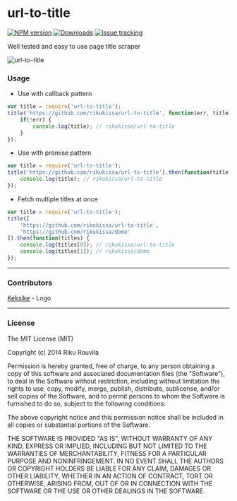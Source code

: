 # url-to-title

[![NPM version][npm-image]][npm-url] 
[![Downloads][downloads-image]][npm-url] 
[![Issue tracking][issues-image]][issues-url]

Well tested and easy to use page title scraper

![url-to-title](https://raw.githubusercontent.com/rikukissa/url-to-title/master/logo.png)

### Usage

* Use with callback pattern
```javascript
var title = require('url-to-title');
title('https://github.com/rikukissa/url-to-title', function(err, title) {
    if(!err) {
        console.log(title); // rikukissa/url-to-title
    }
});
```
* Use with promise pattern
```javascript
var title = require('url-to-title');
title('https://github.com/rikukissa/url-to-title').then(function(title) {
    console.log(title); // rikukissa/url-to-title
});
```
* Fetch multiple titles at once
```javascript
var title = require('url-to-title');
title([
    'https://github.com/rikukissa/url-to-title',
    'https://github.com/rikukissa/domo'
]).then(function(titles) {
    console.log(titles[0]); // rikukissa/url-to-title
    console.log(titles[1]); // rikukissa/domo
});
```
---
### Contributors
[Keksike](https://github.com/keksike) - Logo

---
### License

The MIT License (MIT)

Copyright (c) 2014 Riku Rouvila

Permission is hereby granted, free of charge, to any person obtaining a copy of this software and associated documentation files (the "Software"), to deal in the Software without restriction, including without limitation the rights to use, copy, modify, merge, publish, distribute, sublicense, and/or sell copies of the Software, and to permit persons to whom the Software is furnished to do so, subject to the following conditions:

The above copyright notice and this permission notice shall be included in all copies or substantial portions of the Software.

THE SOFTWARE IS PROVIDED "AS IS", WITHOUT WARRANTY OF ANY KIND, EXPRESS OR IMPLIED, INCLUDING BUT NOT LIMITED TO THE WARRANTIES OF MERCHANTABILITY, FITNESS FOR A PARTICULAR PURPOSE AND NONINFRINGEMENT. IN NO EVENT SHALL THE AUTHORS OR COPYRIGHT HOLDERS BE LIABLE FOR ANY CLAIM, DAMAGES OR OTHER LIABILITY, WHETHER IN AN ACTION OF CONTRACT, TORT OR OTHERWISE, ARISING FROM, OUT OF OR IN CONNECTION WITH THE SOFTWARE OR THE USE OR OTHER DEALINGS IN THE SOFTWARE.

[logo]: https://raw.githubusercontent.com/rikukissa/url-to-title/master/logo.png
[downloads-image]: http://img.shields.io/npm/dm/url-to-title.svg
[npm-url]: https://npmjs.org/package/url-to-title
[npm-image]: http://img.shields.io/npm/v/url-to-title.svg

[issues-url]: https://github.com/rikukissa/url-to-title/issues
[issues-image]: http://img.shields.io/github/issues/rikukissa/url-to-title.svg
